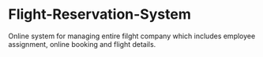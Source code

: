 # Flight-Reservation-System

Online system for managing entire filght company which includes employee assignment, online booking and flight details.
